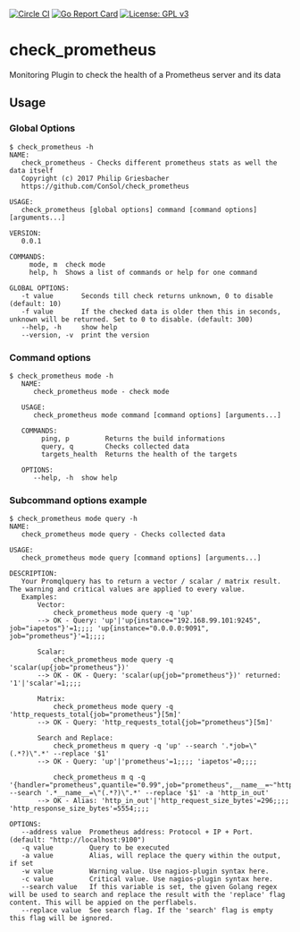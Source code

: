 [![Circle CI](https://circleci.com/gh/ConSol/check_prometheus/tree/master.svg?style=svg)](https://circleci.com/gh/ConSol/check_prometheus/tree/master)
[![Go Report Card](https://goreportcard.com/badge/github.com/ConSol/check_prometheus)](https://goreportcard.com/report/github.com/ConSol/check_prometheus)
[![License: GPL v3](https://img.shields.io/badge/License-GPL%20v3-blue.svg)](http://www.gnu.org/licenses/gpl-3.0)

# check_prometheus
Monitoring Plugin to check the health of a Prometheus server and its data

## Usage
### Global Options
```
$ check_prometheus -h
NAME:
   check_prometheus - Checks different prometheus stats as well the data itself
   Copyright (c) 2017 Philip Griesbacher
   https://github.com/ConSol/check_prometheus

USAGE:
   check_prometheus [global options] command [command options] [arguments...]

VERSION:
   0.0.1

COMMANDS:
     mode, m  check mode
     help, h  Shows a list of commands or help for one command

GLOBAL OPTIONS:
   -t value       Seconds till check returns unknown, 0 to disable (default: 10)
   -f value       If the checked data is older then this in seconds, unknown will be returned. Set to 0 to disable. (default: 300)
   --help, -h     show help
   --version, -v  print the version
```

### Command options

```
$ check_prometheus mode -h
   NAME:
      check_prometheus mode - check mode
   
   USAGE:
      check_prometheus mode command [command options] [arguments...]
   
   COMMANDS:
        ping, p         Returns the build informations
        query, q        Checks collected data
        targets_health  Returns the health of the targets
   
   OPTIONS:
      --help, -h  show help
```

### Subcommand options example

```
$ check_prometheus mode query -h
NAME:
   check_prometheus mode query - Checks collected data

USAGE:
   check_prometheus mode query [command options] [arguments...]

DESCRIPTION:
   Your Promqlquery has to return a vector / scalar / matrix result. The warning and critical values are applied to every value.
   Examples:
       Vector:
           check_prometheus mode query -q 'up'
       --> OK - Query: 'up'|'up{instance="192.168.99.101:9245", job="iapetos"}'=1;;;; 'up{instance="0.0.0.0:9091", job="prometheus"}'=1;;;;

       Scalar:
           check_prometheus mode query -q 'scalar(up{job="prometheus"})'
       --> OK - OK - Query: 'scalar(up{job="prometheus"})' returned: '1'|'scalar'=1;;;;

       Matrix:
           check_prometheus mode query -q 'http_requests_total{job="prometheus"}[5m]'
       --> OK - Query: 'http_requests_total{job="prometheus"}[5m]'

       Search and Replace:
           check_prometheus m query -q 'up' --search '.*job=\"(.*?)\".*' --replace '$1'
       --> OK - Query: 'up'|'prometheus'=1;;;; 'iapetos'=0;;;;

           check_prometheus m q -q '{handler="prometheus",quantile="0.99",job="prometheus",__name__=~"http_.*bytes"}' --search '.*__name__=\"(.*?)\".*' --replace '$1' -a 'http_in_out'
       --> OK - Alias: 'http_in_out'|'http_request_size_bytes'=296;;;; 'http_response_size_bytes'=5554;;;;

OPTIONS:
   --address value  Prometheus address: Protocol + IP + Port. (default: "http://localhost:9100")
   -q value         Query to be executed
   -a value         Alias, will replace the query within the output, if set
   -w value         Warning value. Use nagios-plugin syntax here.
   -c value         Critical value. Use nagios-plugin syntax here.
   --search value   If this variable is set, the given Golang regex will be used to search and replace the result with the 'replace' flag content. This will be appied on the perflabels.
   --replace value  See search flag. If the 'search' flag is empty this flag will be ignored.

```
